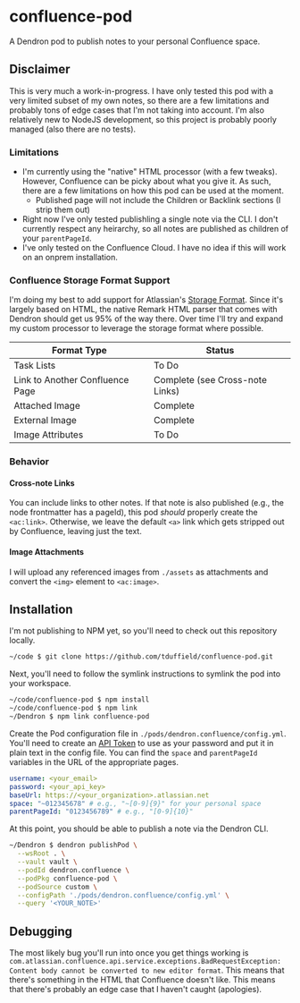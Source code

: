 # confluence-pod
A Dendron pod to publish notes to your personal Confluence space.

## Disclaimer
This is very much a work-in-progress. I have only tested this pod with a very limited subset of my own notes, so there  are a few limitations and probably tons of edge cases that I'm not taking into account. I'm also relatively new to NodeJS development, so this project is probably poorly managed (also there are no tests).

### Limitations
* I'm currently using the "native" HTML processor (with a few tweaks). However, Confluence can be picky about what you give it. As such, there are a few limitations on how this pod can be used at the moment.
  * Published page will not include the Children or Backlink sections (I strip them out)
* Right now I've only tested publishling a single note via the CLI. I don't currently respect any heirarchy, so all notes are published as children of your `parentPageId`.
* I've only tested on the Confluence Cloud. I have no idea if this will work on an onprem installation.

### Confluence Storage Format Support
I'm doing my best to add support for Atlassian's [Storage Format](https://confluence.atlassian.com/doc/confluence-storage-format-790796544.html). Since it's largely based on HTML, the native Remark HTML parser that comes with Dendron should get us 95% of the way there. Over time I'll try and expand my custom processor to leverage the storage format where possible.

Format Type | Status
--- | ---
Task Lists | To Do
Link to Another Confluence Page | Complete (see Cross-note Links)
Attached Image | Complete
External Image | Complete
Image Attributes | To Do

### Behavior
#### Cross-note Links
You can include links to other notes. If that note is also published (e.g., the node frontmatter has a pageId), this pod _should_ properly create the `<ac:link>`. Otherwise, we leave the default `<a>` link which gets stripped out by Confluence, leaving just the text.

#### Image Attachments
I will upload any referenced images from `./assets` as attachments and convert the `<img>` element to `<ac:image>`.

## Installation

I'm not publishing to NPM yet, so you'll need to check out this repository locally.

```bash
~/code $ git clone https://github.com/tduffield/confluence-pod.git
```

Next, you'll need to follow the symlink instructions to symlink the pod into your workspace.

```bash
~/code/confluence-pod $ npm install
~/code/confluence-pod $ npm link
~/Dendron $ npm link confluence-pod
```

Create the Pod configuration file in `./pods/dendron.confluence/config.yml`. You'll need to create an [API Token](https://id.atlassian.com/manage/api-tokens) to use as your password and put it in plain text in the config file. You can find the `space` and `parentPageId` variables in the URL of the appropriate pages.
```yaml
username: <your_email>
password: <your_api_key>
baseUrl: https://<your_organization>.atlassian.net
space: "~012345678" # e.g., "~[0-9]{9}" for your personal space
parentPageId: "0123456789" # e.g., "[0-9]{10}"
```

At this point, you should be able to publish a note via the Dendron CLI.

```bash
~/Dendron $ dendron publishPod \
  --wsRoot . \
  --vault vault \
  --podId dendron.confluence \
  --podPkg confluence-pod \
  --podSource custom \
  --configPath './pods/dendron.confluence/config.yml' \
  --query '<YOUR_NOTE>'
```

## Debugging
The most likely bug you'll run into once you get things working is `com.atlassian.confluence.api.service.exceptions.BadRequestException: Content body cannot be converted to new editor format`. This means that there's something in the HTML that Confluence doesn't like. This means that there's probably an edge case that I haven't caught (apologies).
